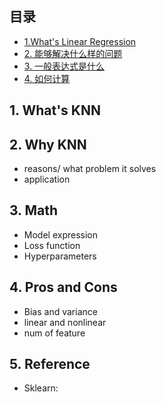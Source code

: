 ## 目录
- [1.What's Linear Regression](https://github.com/NLP-LOVE/ML-NLP/tree/master/Machine%20Learning/Liner%20Regression#1什么是线性回归)
- [2. 能够解决什么样的问题](https://github.com/NLP-LOVE/ML-NLP/tree/master/Machine%20Learning/Liner%20Regression#2-能够解决什么样的问题)
- [3. 一般表达式是什么](https://github.com/NLP-LOVE/ML-NLP/tree/master/Machine%20Learning/Liner%20Regression#3-一般表达式是什么)
- [4. 如何计算](https://github.com/NLP-LOVE/ML-NLP/tree/master/Machine%20Learning/Liner%20Regression#4-如何计算)
  
## 1. What's KNN

## 2. Why KNN
- reasons/ what problem it solves
- application

## 3. Math 
- Model expression
- Loss function
- Hyperparameters

## 4. Pros and Cons 
- Bias and variance
- linear and nonlinear
- num of feature

## 5. Reference
- Sklearn: 

